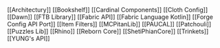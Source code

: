 [[Architectury]]
[[Bookshelf]]
[[Cardinal Components]]
[[Cloth Config]]
[[Dawn]]
[[FTB Library]]
[[Fabric API]]
[[Fabric Language Kotlin]]
[[Forge Config API Port]]
[[Item Filters]]
[[MCPitanLib]]
[[PAUCAL]]
[[Patchouli]]
[[Puzzles Lib]]
[[Rhino]]
[[Reborn Core]]
[[ShetiPhianCore]]
[[Trinkets]]
[[YUNG's API]]

